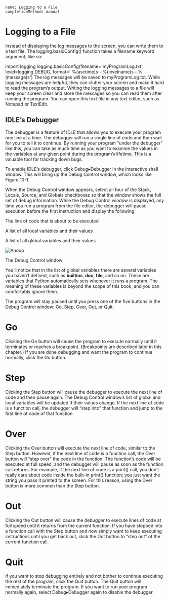 ```ngMeta
name: Logging to a File
completionMethod: manual
```
# Logging to a File
Instead of displaying the log messages to the screen, you can write them to a text file. The logging.basicConfig() function takes a filename keyword argument, like so:


import logging
logging.basicConfig(filename='myProgramLog.txt', level=logging.DEBUG, format='
%(asctime)s - %(levelname)s - %(message)s')
The log messages will be saved to myProgramLog.txt. While logging messages are helpful, they can clutter your screen and make it hard to read the program’s output. Writing the logging messages to a file will keep your screen clear and store the messages so you can read them after running the program. You can open this text file in any text editor, such as Notepad or TextEdit.

## IDLE’s Debugger
The debugger is a feature of IDLE that allows you to execute your program one line at a time. The debugger will run a single line of code and then wait for you to tell it to continue. By running your program “under the debugger” like this, you can take as much time as you want to examine the values in the variables at any given point during the program’s lifetime. This is a valuable tool for tracking down bugs.

To enable IDLE’s debugger, click Debug▸Debugger in the interactive shell window. This will bring up the Debug Control window, which looks like Figure 10-1.

When the Debug Control window appears, select all four of the Stack, Locals, Source, and Globals checkboxes so that the window shows the full set of debug information. While the Debug Control window is displayed, any time you run a program from the file editor, the debugger will pause execution before the first instruction and display the following:

The line of code that is about to be executed

A list of all local variables and their values

A list of all global variables and their values

![Anoop](assets/000020.jpg)

The Debug Control window

You’ll notice that in the list of global variables there are several variables you haven’t defined, such as __builtins__, __doc__, __file__, and so on. These are variables that Python automatically sets whenever it runs a program. The meaning of these variables is beyond the scope of this book, and you can comfortably ignore them.

The program will stay paused until you press one of the five buttons in the Debug Control window: Go, Step, Over, Out, or Quit.

# Go
Clicking the Go button will cause the program to execute normally until it terminates or reaches a breakpoint. (Breakpoints are described later in this chapter.) If you are done debugging and want the program to continue normally, click the Go button.

# Step
Clicking the Step button will cause the debugger to execute the next line of code and then pause again. The Debug Control window’s list of global and local variables will be updated if their values change. If the next line of code is a function call, the debugger will “step into” that function and jump to the first line of code of that function.

# Over
Clicking the Over button will execute the next line of code, similar to the Step button. However, if the next line of code is a function call, the Over button will “step over” the code in the function. The function’s code will be executed at full speed, and the debugger will pause as soon as the function call returns. For example, if the next line of code is a print() call, you don’t really care about code inside the built-in print() function; you just want the string you pass it printed to the screen. For this reason, using the Over button is more common than the Step button.

# Out
Clicking the Out button will cause the debugger to execute lines of code at full speed until it returns from the current function. If you have stepped into a function call with the Step button and now simply want to keep executing instructions until you get back out, click the Out button to “step out” of the current function call.

# Quit
If you want to stop debugging entirely and not bother to continue executing the rest of the program, click the Quit button. The Quit button will immediately terminate the program. If you want to run your program normally again, select Debug▸Debugger again to disable the debugger.


